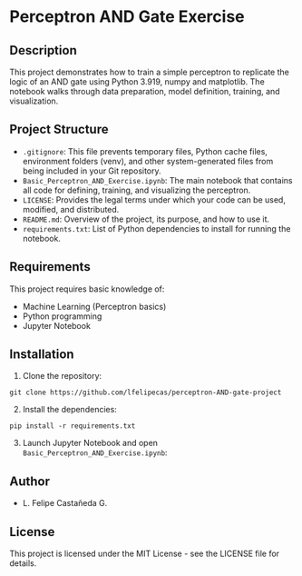 # Perceptron AND Gate Exercise

## Description
This project demonstrates how to train a simple perceptron to replicate the logic of an AND gate using Python 3.919, numpy and matplotlib. The notebook walks through data preparation, model definition, training, and visualization.

## Project Structure
- `.gitignore`: This file prevents temporary files, Python cache files, environment folders (venv), and other system-generated files from being included in your Git repository.
- `Basic_Perceptron_AND_Exercise.ipynb`: The main notebook that contains all code for defining, training, and visualizing the perceptron.
- `LICENSE`: Provides the legal terms under which your code can be used, modified, and distributed.
- `README.md`: Overview of the project, its purpose, and how to use it.
- `requirements.txt`: List of Python dependencies to install for running the notebook.


## Requirements
This project requires basic knowledge of:
- Machine Learning (Perceptron basics)
- Python programming
- Jupyter Notebook

## Installation

1. Clone the repository:
```
git clone https://github.com/lfelipecas/perceptron-AND-gate-project
```

2. Install the dependencies:
```
pip install -r requirements.txt
```

3. Launch Jupyter Notebook and open `Basic_Perceptron_AND_Exercise.ipynb`:


## Author
- L. Felipe Castañeda G.

## License
This project is licensed under the MIT License - see the LICENSE file for details.